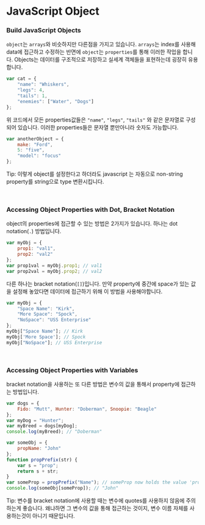 # JavaScript Object

### Build JavaScript Objects

`object`는 `arrays`와 비슷하지만 다른점을 가지고 있습니다. `arrays`는 index를 사용해 data에 접근하고 수정하는 반면에 `object`는 `properties`를 통해 이러한 작업을 합니다. Objects는 데이터를 구조적으로 저장하고 실세계 객체들을 표현하는데 굉장히 유용합니다.

```javascript
var cat = {
    "name": "Whiskers",
    "legs": 4,
    "tails": 1,
    "enemies": ["Water", "Dogs"]
};
```

위 코드에서 모든 properties값들은 `"name"`, `"legs"`, `"tails"` 와 같은 문자열로 구성되어 있습니다. 이러한 properties들은 문자열 뿐만아니라 숫자도 가능합니다.

```javascript
var anotherObject = {
    make: "Ford",
    5: "five",
    "model": "focus"
};
```

Tip: 이렇게 object를 설정한다고 하더라도 javascript 는 자동으로 non-string property를 string으로 type 변환시킵니다.

<br>

### Accessing Object Properties with Dot, Bracket Notation

object의 properties에 접근할 수 있는 방법은 2가지가 있습니다. 하나는 dot notation(`.`) 방법입니다. 

```javascript
var myObj = {
    prop1: "val1",
    prop2: "val2"
};
var prop1val = myObj.prop1; // val1
var prop2val = myObj.prop2; // val2
```

다른 하나는 bracket notation(`[]`)입니다. 만약 property에 중간에 space가 있는 값을 설정해 놓았다면 데이터에 접근하기 위해 이 방법을 사용해야합니다.

```javascript
var myObj = {
    "Space Name": "Kirk",
    "More Space": "Spock",
    "NoSpace": "USS Enterprise"
};
myObj["Space Name"]; // Kirk
myObj['More Space']; // Spock
myObj["NoSpace"]; // USS Enterprise
```

<br>

### Accessing Object Properties with Variables

bracket notation을 사용하는 또 다른 방법은 변수의 값을 통해서 property에 접근하는 방법입니다.

```javascript
var dogs = {
    Fido: "Mutt", Hunter: "Doberman", Snoopie: "Beagle"
};
var myDog = "Hunter";
var myBreed = dogs[myDog];
console.log(myBreed); // "Doberman"
```

```javascript
var someObj = {
    propName: "John"
};
function propPrefix(str) {
    var s = "prop";
    return s + str;
}
var someProp = propPrefix("Name"); // someProp now holds the value 'propName'
console.log(someObj[someProp]); // "John"
```

Tip: 변수를 bracket notation에 사용할 때는 변수에 quotes를 사용하지 않음에 주의하는게 좋습니다. 왜냐하면 그 변수의 값을 통해 접근하는 것이지, 변수 이름 자체를 사용하는것이 아니기 때문입니다.